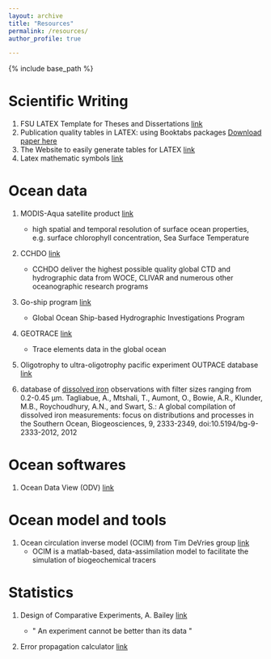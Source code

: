 ```yaml
---
layout: archive
title: "Resources"
permalink: /resources/
author_profile: true

---
```


{% include base_path %}


Scientific Writing
=====
1. FSU LATEX Template for Theses and Dissertations [link](http://myweb.fsu.edu/bwhissel/fsulatex/)
1. Publication quality tables in LATEX: using Booktabs packages [Download paper here](http://obisidianouc.github.io/files/booktabs.pdf)
1. The Website to easily generate tables for LATEX [link](https://www.tablesgenerator.com/#)
1. Latex mathematic symbols [link](https://artofproblemsolving.com/wiki/index.php/LaTeX:Symbols)

Ocean data
======
1. MODIS-Aqua satellite product [link](https://oceancolor.gsfc.nasa.gov/l3/)
	* high spatial and temporal resolution of surface ocean properties, e.g. surface chlorophyll concentration, Sea Surface Temperature
1. CCHDO [link](https://cchdo.ucsd.edu/)
	* CCHDO deliver the highest possible quality global CTD and hydrographic data from WOCE, CLIVAR and numerous other oceanographic research programs

1. Go-ship program [link](https://www.go-ship.org/index.html)
	* Global Ocean Ship-based Hydrographic Investigations Program

1. GEOTRACE [link](https://www.geotraces.org/#)
	* Trace elements data in the global ocean
1. Oligotrophy to ultra-oligotrophy pacific experiment OUTPACE database [link](http://www.obs-vlfr.fr/proof/php/outpace/outpace_data.php)
1. database of [dissolved iron](https://www.bodc.ac.uk/geotraces/data/historical/documents/tagliabue_fe_database_jun2015_public.xlsx) observations with filter sizes ranging from 0.2-0.45 µm. Tagliabue, A., Mtshali, T., Aumont, O., Bowie, A.R., Klunder, M.B., Roychoudhury, A.N., and Swart, S.: A global compilation of dissolved iron measurements: focus on distributions and processes in the Southern Ocean, Biogeosciences, 9, 2333-2349, doi:10.5194/bg-9-2333-2012, 2012


Ocean softwares
======
1. Ocean Data View (ODV) [link](https://odv.awi.de/)


Ocean model and tools
======
1. Ocean circulation inverse model (OCIM) from Tim DeVries group [link](https://tdevries.eri.ucsb.edu/models-and-data-products/)
	* OCIM is a matlab-based, data-assimilation model to facilitate the simulation of biogeochemical tracers


Statistics
======
1. Design of Comparative Experiments, A. Bailey [link](http://www.maths.qmul.ac.uk/~rab/DOEbook/)
	* " An experiment cannot be better than its data "

1. Error propagation calculator [link](https://www.eoas.ubc.ca/courses/eosc252/error-propagation-calculator-fj.htm)

